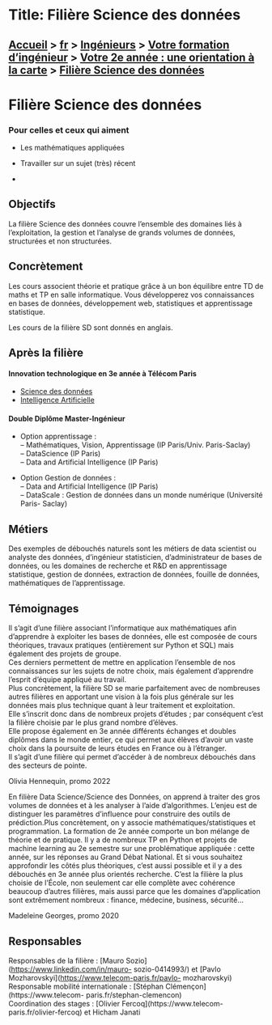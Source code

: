# Title: Filière Science des données

## [Accueil](https://www.telecom-paris.fr "https://www.telecom-paris.fr") > [fr](https://www.telecom-paris.fr/fr "fr") > [Ingénieurs](https://www.telecom-paris.fr/fr/ingenieur "Ingénieurs") > [Votre formation d’ingénieur](https://www.telecom-paris.fr/fr/ingenieur/formation "Votre formation d’ingénieur") > [Votre 2e année : une orientation à la carte](https://www.telecom-paris.fr/fr/ingenieur/formation/2e-annee-orientation "Votre 2e année : une orientation à la carte") > [Filière Science des données](https://www.telecom-paris.fr/fr/ingenieur/formation/2e-annee-orientation/science-donnees)

[](https://www.telecom-paris.fr/fr/accueil)

# Filière Science des données

### Pour celles et ceux qui aiment

  * Les mathématiques appliquées
  * Travailler sur un sujet (très) récent

  * 

## Objectifs

La filière Science des données couvre l’ensemble des domaines liés à
l’exploitation, la gestion et l’analyse de grands volumes de données,
structurées et non structurées.

## Concrètement

Les cours associent théorie et pratique grâce à un bon équilibre entre TD de
maths et TP en salle informatique. Vous développerez vos connaissances en
bases de données, développement web, statistiques et apprentissage
statistique.

Les cours de la filière SD sont donnés en anglais.

## Après la filière

#### Innovation technologique en 3e année à Télécom Paris

  * [Science des données](https://www.telecom-paris.fr/fr/ingenieur/votre-formation-dingenieur/votre-3e-annee-preparez-votre-carriere/science-donnees)
  * [Intelligence Artificielle](https://www.telecom-paris.fr/fr/ingenieur/votre-formation-dingenieur/votre-3e-annee-preparez-votre-carriere/intelligence-artificielle)

#### Double Diplôme Master-Ingénieur

  * Option apprentissage :  
– Mathématiques, Vision, Apprentissage (IP Paris/Univ. Paris-Saclay)  
– DataScience (IP Paris)  
– Data and Artificial Intelligence (IP Paris)

  * Option Gestion de données :  
– Data and Artificial Intelligence (IP Paris)  
– DataScale : Gestion de données dans un monde numérique (Université Paris-
Saclay)

## Métiers

Des exemples de débouchés naturels sont les métiers de data scientist ou
analyste des données, d’ingénieur statisticien, d’administrateur de bases de
données, ou les domaines de recherche et R&D en apprentissage statistique,
gestion de données, extraction de données, fouille de données, mathématiques
de l’apprentissage.

## Témoignages

Il s’agit d’une filière associant l’informatique aux mathématiques afin
d’apprendre à exploiter les bases de données, elle est composée de cours
théoriques, travaux pratiques (entièrement sur Python et SQL) mais également
des projets de groupe.  
Ces derniers permettent de mettre en application l’ensemble de nos
connaissances sur les sujets de notre choix, mais également d’apprendre
l’esprit d’équipe appliqué au travail.  
Plus concrètement, la filière SD se marie parfaitement avec de nombreuses
autres filières en apportant une vision à la fois plus générale sur les
données mais plus technique quant à leur traitement et exploitation.  
Elle s’inscrit donc dans de nombreux projets d’études ; par conséquent c’est
la filière choisie par le plus grand nombre d’élèves.  
Elle propose également en 3e année différents échanges et doubles diplômes
dans le monde entier, ce qui permet aux élèves d’avoir un vaste choix dans la
poursuite de leurs études en France ou à l’étranger.  
Il s’agit d’une filière qui permet d’accéder à de nombreux débouchés dans des
secteurs de pointe.

Olivia Hennequin, promo 2022

En filière Data Science/Science des Données, on apprend à traiter des gros
volumes de données et à les analyser à l’aide d’algorithmes. L’enjeu est de
distinguer les paramètres d’influence pour construire des outils de
prédiction.Plus concrètement, on y associe mathématiques/statistiques et
programmation. La formation de 2e année comporte un bon mélange de théorie et
de pratique. Il y a de nombreux TP en Python et projets de machine learning au
2e semestre sur une problématique appliquée : cette année, sur les réponses au
Grand Débat National. Et si vous souhaitez approfondir les côtés plus
théoriques, c’est aussi possible et il y a des débouchés en 3e année plus
orientés recherche. C’est la filière la plus choisie de l’École, non seulement
car elle complète avec cohérence beaucoup d’autres filières, mais aussi parce
que les domaines d’application sont extrêmement nombreux : finance, médecine,
business, sécurité…

Madeleine Georges, promo 2020

## Responsables

Responsables de la filière : [Mauro Sozio](https://www.linkedin.com/in/mauro-
sozio-0414993/) et [Pavlo Mozharovskyi](https://www.telecom-paris.fr/pavlo-
mozharovskyi)  
Responsable mobilité internationale : [Stéphan Clémençon](https://www.telecom-
paris.fr/stephan-clemencon)  
Coordination des stages : [Olivier Fercoq](https://www.telecom-
paris.fr/olivier-fercoq) et Hicham Janati

